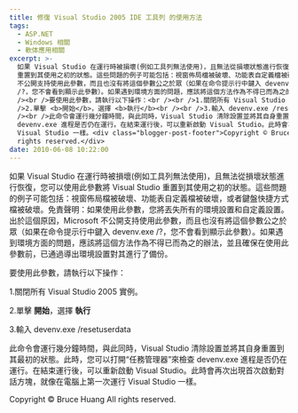 ```yaml
---
title: 修復 Visual Studio 2005 IDE 工具列 的使用方法
tags:
  - ASP.NET
  - Windows 相關
  - 軟体應用相關
excerpt: >-
  如果 Visual Studio 在運行時被損壞(例如工具列無法使用)，且無法從損壞狀態進行恢復，您可以使用此參數將 Visual Studio
  重置到其使用之初的狀態。這些問題的例子可能包括：視窗佈局檔被破壞、功能表自定義檔被破壞，或者鍵盤快捷方式檔被破壞。免責聲明：如果使用此參數，您將丟失所有的環境設置和自定義設置。出於這個原因，Microsoft
  不公開支持使用此參數，而且也沒有將這個參數公之於眾（如果在命令提示行中鍵入 devenv.exe
  /?，您不會看到顯示此參數）。如果遇到環境方面的問題，應該將這個方法作為不得已而為之的辦法，並且確保在使用此參數前，已通過導出環境設置對其進行了備份。<br
  /><br />要使用此參數，請執行以下操作：<br /><br />1.關閉所有 Visual Studio 2005 實例。 <br /><br
  />2.單擊 <b>開始</b>，選擇 <b>執行</b><br /><br />3.輸入 devenv.exe /resetuserdata<br
  /><br />此命令會運行幾分鐘時間，與此同時，Visual Studio 清除設置並將其自身重置到其最初的狀態。此時，您可以打開“任務管理器”來檢查
  devenv.exe 進程是否仍在運行。在結束運行後，可以重新啟動 Visual Studio。此時會再次出現首次啟動對話方塊，就像在電腦上第一次運行
  Visual Studio 一樣。<div class="blogger-post-footer">Copyright © Bruce Huang All
  rights reserved.</div>
date: 2010-06-08 10:22:00
---
```


如果 Visual Studio 在運行時被損壞(例如工具列無法使用)，且無法從損壞狀態進行恢復，您可以使用此參數將 Visual Studio 重置到其使用之初的狀態。這些問題的例子可能包括：視窗佈局檔被破壞、功能表自定義檔被破壞，或者鍵盤快捷方式檔被破壞。免責聲明：如果使用此參數，您將丟失所有的環境設置和自定義設置。出於這個原因，Microsoft 不公開支持使用此參數，而且也沒有將這個參數公之於眾（如果在命令提示行中鍵入 devenv.exe /?，您不會看到顯示此參數）。如果遇到環境方面的問題，應該將這個方法作為不得已而為之的辦法，並且確保在使用此參數前，已通過導出環境設置對其進行了備份。  
  
要使用此參數，請執行以下操作：  
  
1.關閉所有 Visual Studio 2005 實例。  
  
2.單擊 **開始**，選擇 **執行**  
  
3.輸入 devenv.exe /resetuserdata  
  
此命令會運行幾分鐘時間，與此同時，Visual Studio 清除設置並將其自身重置到其最初的狀態。此時，您可以打開“任務管理器”來檢查 devenv.exe 進程是否仍在運行。在結束運行後，可以重新啟動 Visual Studio。此時會再次出現首次啟動對話方塊，就像在電腦上第一次運行 Visual Studio 一樣。

Copyright © Bruce Huang All rights reserved.
<!-- more -->
